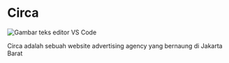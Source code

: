 # Circa

![Gambar teks editor VS Code](https://postimg.cc/623H6c6g)

Circa adalah sebuah website advertising agency yang bernaung di Jakarta Barat